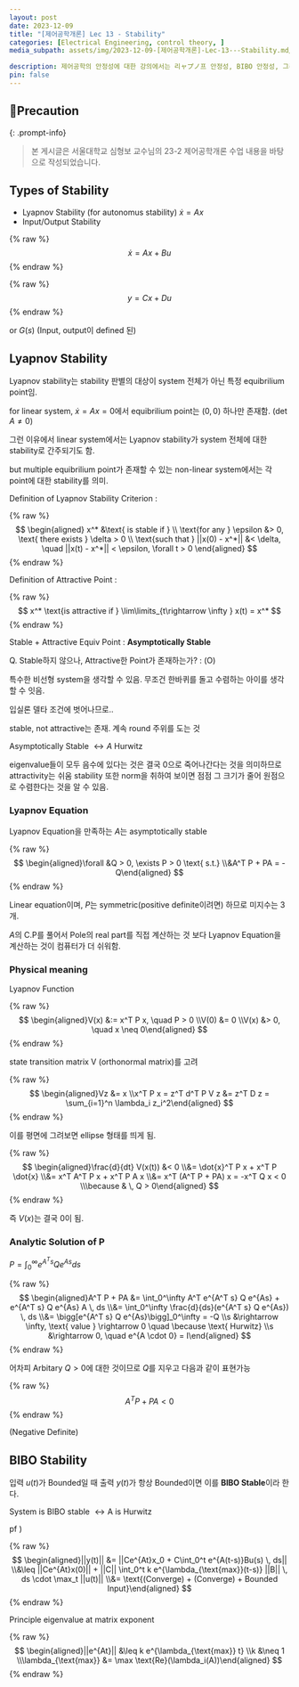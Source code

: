 ```yaml
---
layout: post
date: 2023-12-09
title: "[제어공학개론] Lec 13 - Stability"
categories: [Electrical Engineering, control theory, ]
media_subpath: assets/img/2023-12-09-[제어공학개론]-Lec-13---Stability.md/

description: 제어공학의 안정성에 대한 강의에서는 리ャプノ프 안정성, BIBO 안정성, 그리고 리ャ프노프 방정식의 중요성을 다루고 있다. 리ャ프노프 안정성은 특정 평형점에 대한 안정성을 평가하며, 비선형 시스템에서는 여러 평형점에 대해 각각의 안정성을 고려해야 한다. BIBO 안정성은 입력이 유계할 때 출력도 유계해야 함을 의미하며, 이는 A 행렬이 Hurwitz일 때 성립한다.
pin: false
---
```



## 📢Precaution


{: .prompt-info}


> 본 게시글은 서울대학교 심형보 교수님의 23-2 제어공학개론 수업 내용을 바탕으로 작성되었습니다.


## Types of Stability

- Lyapnov Stability (for autonomus stability) $\dot x = Ax$
- Input/Output Stability

{% raw %}
$$
\dot x = Ax + Bu
$$
{% endraw %}


{% raw %}
$$
y = Cx+Du
$$
{% endraw %}


or $G(s)$ (Input, output이 defined 된)


## Lyapnov Stability


Lyapnov stability는 stability 판별의 대상이 system 전체가 아닌 특정 equibrilium point임.


for linear system, $\dot x = Ax = 0$에서 equibrilium point는 $(0,0)$ 하나만 존재함. ($\det A \neq 0$)


그런 이유에서 linear system에서는 Lyapnov stability가 system 전체에 대한 stability로 간주되기도 함.


but multiple equibrilium point가 존재할 수 있는 non-linear system에서는 각 point에 대한 stability를 의미.


Definition of Lyapnov Stability Criterion :


{% raw %}
$$
\begin{aligned}
x^* &\text{ is stable if } \\
\text{for any } \epsilon &> 0, \text{ there exists } \delta > 0 \\
\text{such that } ||x(0) - x^*|| &< \delta, \quad ||x(t) - x^*|| < \epsilon, \forall t > 0
\end{aligned}
$$
{% endraw %}


Definition of Attractive Point :


{% raw %}
$$
x^* \text{is attractive if } \lim\limits_{t\rightarrow \infty } x(t) = x^*
$$
{% endraw %}


Stable + Attractive Equiv Point : **Asymptotically Stable**


Q. Stable하지 않으나, Attractive한 Point가 존재하는가?  : (O)


특수한 비선형 system을 생각할 수 있음. 무조건 한바퀴를 돌고 수렴하는 아이를 생각할 수 잇음.


입실론 델타 조건에 벗어나므로..


stable, not attractive는 존재. 계속 round 주위를 도는 것


Asymptotically Stable $\leftrightarrow A \text { Hurwitz}$


eigenvalue들이 모두 음수에 있다는 것은 결국 0으로 죽어나간다는 것을 의미하므로 attractivity는 쉬움
stability 또한 norm을 취하여 보이면 점점 그 크기가 줄어 원점으로 수렴한다는 것을 알 수 있음.


### Lyapnov Equation


Lyapnov Equation을 만족하는 $A$는 asymptotically stable


{% raw %}
$$
\begin{aligned}\forall &Q > 0, \exists P > 0 \text{ s.t.} \\&A^T P + PA = -Q\end{aligned}
$$
{% endraw %}


Linear equation이며, $P$는 symmetric(positive definite이려면) 하므로 미지수는 3개.


$A$의 C.P를 풀어서 Pole의 real part를 직접 계산하는 것 보다 Lyapnov Equation을 계산하는 것이 컴퓨터가 더 쉬워함.


### Physical meaning


Lyapnov Function


{% raw %}
$$
\begin{aligned}V(x) &:= x^T P x, \quad P > 0 \\V(0) &= 0 \\V(x) &> 0, \quad x \neq 0\end{aligned}
$$
{% endraw %}


state transition matrix V (orthonormal matrix)를 고려


{% raw %}
$$
\begin{aligned}Vz &= x \\x^T P x = z^T d^T P V z &= z^T D z = \sum_{i=1}^n \lambda_i z_i^2\end{aligned}
$$
{% endraw %}


이를 평면에 그려보면 ellipse 형태를 띄게 됨.


{% raw %}
$$
\begin{aligned}\frac{d}{dt} V(x(t)) &< 0 \\&= \dot{x}^T P x + x^T P \dot{x} \\&= x^T A^T P x + x^T P A x \\&= x^T (A^T P + PA) x = -x^T Q x < 0 \\\because & \, Q > 0\end{aligned}
$$
{% endraw %}


즉 $V(x)$는 결국 0이 됨.


### Analytic Solution of P


$P = \displaystyle\int_0^\infty e^{A^T s} Q e^{As}ds$


{% raw %}
$$
\begin{aligned}A^T P + PA &= \int_0^\infty A^T e^{A^T s} Q e^{As} + e^{A^T s} Q e^{As} A \, ds \\&= \int_0^\infty \frac{d}{ds}(e^{A^T s} Q e^{As}) \, ds \\&= \bigg[e^{A^T s} Q e^{As}\bigg]_0^\infty = -Q \\s &\rightarrow \infty, \text{ value } \rightarrow 0 \quad \because \text{ Hurwitz} \\s &\rightarrow 0, \quad e^{A \cdot 0} = I\end{aligned}
$$
{% endraw %}


어차피 Arbitary $Q>0$에 대한 것이므로 $Q$를 지우고 다음과 같이 표현가능


{% raw %}
$$
A^T P + PA <0
$$
{% endraw %}


(Negative Definite)


## BIBO Stability


입력 $u(t)$가 Bounded일 때 출력 $y(t)$가 항상 Bounded이면 이를 **BIBO Stable**이라 한다.


System is BIBO stable $\leftrightarrow \text{A is Hurwitz}$


pf )


{% raw %}
$$
\begin{aligned}||y(t)|| &= ||Ce^{At}x_0 + C\int_0^t e^{A(t-s)}Bu(s) \, ds|| \\&\leq ||Ce^{At}x(0)|| + ||C|| \int_0^t k e^{\lambda_{\text{max}}(t-s)} ||B|| \, ds \cdot \max_t ||u(t)|| \\&= \text{(Converge) + (Converge) + Bounded Input}\end{aligned}
$$
{% endraw %}


Principle eigenvalue at matrix exponent


{% raw %}
$$
\begin{aligned}||e^{At}|| &\leq k e^{\lambda_{\text{max}} t} \\k &\neq 1 \\\lambda_{\text{max}} &= \max \text{Re}(\lambda_i(A))\end{aligned}
$$
{% endraw %}

